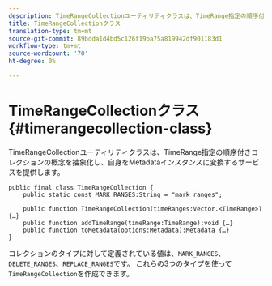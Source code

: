 ```yaml
---
description: TimeRangeCollectionユーティリティクラスは、TimeRange指定の順序付きコレクションの概念を抽象化し、自身をMetadataインスタンスに変換するサービスを提供します。
title: TimeRangeCollectionクラス
translation-type: tm+mt
source-git-commit: 89bdda1d4bd5c126f19ba75a819942df901183d1
workflow-type: tm+mt
source-wordcount: '70'
ht-degree: 0%

---
```



# TimeRangeCollectionクラス{#timerangecollection-class}

TimeRangeCollectionユーティリティクラスは、TimeRange指定の順序付きコレクションの概念を抽象化し、自身をMetadataインスタンスに変換するサービスを提供します。

<!--<a id="section_D87AA7BC628D458DAB12D5247AD34B41"></a>-->

```
public final class TimeRangeCollection { 
    public static const MARK_RANGES:String = "mark_ranges"; 
  
    public function TimeRangeCollection(timeRanges:Vector.<TimeRange>) {…} 
    public function addTimeRange(timeRange:TimeRange):void {…} 
    public function toMetadata(options:Metadata):Metadata {…} 
}
```

コレクションのタイプに対して定義されている値は、`MARK_RANGES`、`DELETE_RANGES`、`REPLACE_RANGES`です。 これらの3つのタイプを使って`TimeRangeCollection`を作成できます。
